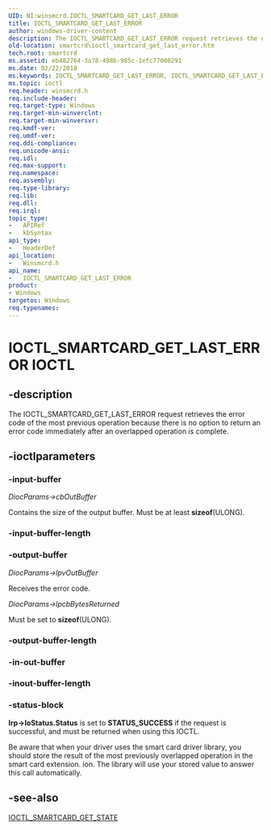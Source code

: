 ```yaml
---
UID: NI:winsmcrd.IOCTL_SMARTCARD_GET_LAST_ERROR
title: IOCTL_SMARTCARD_GET_LAST_ERROR
author: windows-driver-content
description: The IOCTL_SMARTCARD_GET_LAST_ERROR request retrieves the error code of the most previous operation because there is no option to return an error code immediately after an overlapped operation is complete.
old-location: smartcrd\ioctl_smartcard_get_last_error.htm
tech.root: smartcrd
ms.assetid: eb482764-3a78-498b-985c-1efc77000291
ms.date: 02/22/2018
ms.keywords: IOCTL_SMARTCARD_GET_LAST_ERROR, IOCTL_SMARTCARD_GET_LAST_ERROR control, IOCTL_SMARTCARD_GET_LAST_ERROR control code [Smart Card Reader Devices], scioctls_f53172a6-95cb-4d50-9a2b-bccc623bf85b.xml, smartcrd.ioctl_smartcard_get_last_error, winsmcrd/IOCTL_SMARTCARD_GET_LAST_ERROR
ms.topic: ioctl
req.header: winsmcrd.h
req.include-header: 
req.target-type: Windows
req.target-min-winverclnt: 
req.target-min-winversvr: 
req.kmdf-ver: 
req.umdf-ver: 
req.ddi-compliance: 
req.unicode-ansi: 
req.idl: 
req.max-support: 
req.namespace: 
req.assembly: 
req.type-library: 
req.lib: 
req.dll: 
req.irql: 
topic_type:
-	APIRef
-	kbSyntax
api_type:
-	HeaderDef
api_location:
-	Winsmcrd.h
api_name:
-	IOCTL_SMARTCARD_GET_LAST_ERROR
product:
- Windows
targetos: Windows
req.typenames: 
---
```


# IOCTL_SMARTCARD_GET_LAST_ERROR IOCTL


## -description



The IOCTL_SMARTCARD_GET_LAST_ERROR request retrieves the error code of the most previous operation because there is no option to return an error code immediately after an overlapped operation is complete.




## -ioctlparameters




### -input-buffer

<i>DiocParams-&gt;cbOutBuffer</i>

Contains the size of the output buffer. Must be at least <b>sizeof</b>(ULONG).


### -input-buffer-length








### -output-buffer

<i>DiocParams-&gt;lpvOutBuffer</i>

Receives the error code.

<i>DiocParams-&gt;lpcbBytesReturned</i>

Must be set to <b>sizeof</b>(ULONG).


### -output-buffer-length








### -in-out-buffer








### -inout-buffer-length








### -status-block

<b>Irp-&gt;IoStatus.Status</b> is set to <b>STATUS_SUCCESS</b> if the request is successful, and must be returned when using this IOCTL. 

Be aware that when your driver uses the smart card driver library, you should store the result of the most previously overlapped operation in the smart card extension. ion. The library will use your stored value to answer this call automatically.


## -see-also




<a href="https://msdn.microsoft.com/library/windows/hardware/dn905519">IOCTL_SMARTCARD_GET_STATE</a>
 

 

